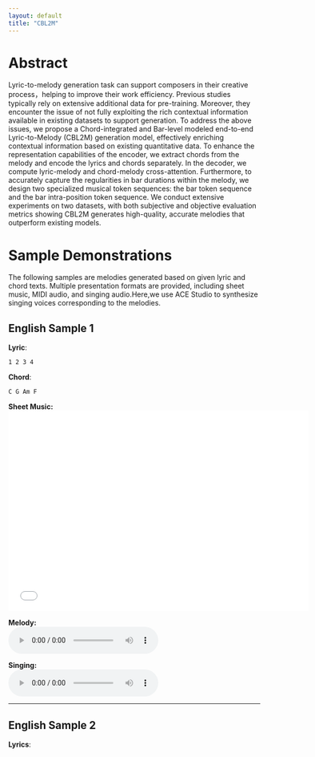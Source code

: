 ```yaml
---
layout: default
title: "CBL2M"
---
```


# Abstract
Lyric-to-melody generation task can support composers in their creative process，helping to improve their work efficiency. Previous studies typically rely on extensive additional data for pre-training. Moreover, they encounter the issue of not fully exploiting the rich contextual information available in existing datasets to support generation. To address the above issues, we propose a Chord-integrated and Bar-level modeled end-to-end Lyric-to-Melody (CBL2M) generation model, effectively enriching contextual information based on existing quantitative data. To enhance the representation capabilities of the encoder, we extract chords from the melody and encode the lyrics and chords separately. In the decoder, we compute lyric-melody and chord-melody cross-attention. Furthermore, to accurately capture the regularities in bar durations within the melody, we design two specialized musical token sequences: the bar token sequence and the bar intra-position token sequence. We conduct extensive experiments on two datasets, with both subjective and objective evaluation metrics showing CBL2M generates high-quality, accurate melodies that outperform existing models.

# Sample Demonstrations
The following samples are melodies generated based on given lyric and chord texts. Multiple presentation formats are provided, including sheet music, MIDI audio, and singing audio.Here,we use ACE Studio to synthesize singing voices corresponding to the melodies.

## English Sample 1

**Lyric**:
```
1 2 3 4
```
**Chord**:
```
C G Am F
```
**Sheet Music:**
<embed src="/assets/pdf/279.pdf" width="600" height="400" type="application/pdf">


**Melody:**  
<audio controls>
  <source src="/assets/audio/279.wav" type="audio/wav">
  Your browser does not support the audio element.
</audio>

**Singing:**  
<audio controls>
  <source src="/assets/audio/279_vocal.wav" type="audio/wav">
  Your browser does not support the audio element.
</audio>


<!-- **Sheet Music**: [Download PDF](/assets/pdf/sample1_notation.pdf)

**Melody**: [Play Melody](/assets/audio/sample1_melody.wav)

**Singing**: [Play Singing](/assets/audio/sample1_singing.wav) -->

---

## English Sample 2

**Lyrics**:
